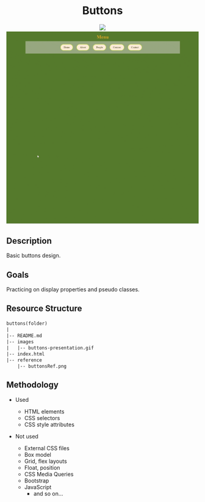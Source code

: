 <div align=center>
	<h1>Buttons</h1>
</div>

<div align="center">
	<a href="https://ehkarabas.github.io/html-css-exercises/buttons/">
		<img src="https://img.shields.io/badge/live-%23.svg?&style=for-the-badge&logo=www&logoColor=white%22&color=black">
	</a>
	<br>
	<img src="./images/buttons-presentation.gif"/>
</div>

## Description

Basic buttons design. 

## Goals

Practicing on display properties and pseudo classes.


## Resource Structure 

```
buttons(folder)
|
|-- README.md
|-- images
|   |-- buttons-presentation.gif
|-- index.html
|-- reference
    |-- buttonsRef.png
```


## Methodology

* Used

	* HTML elements
	* CSS selectors
	* CSS style attributes

* Not used

	* External CSS files
	* Box model
	* Grid, flex layouts
	* Float, position
	* CSS Media Queries
	* Bootstrap
	* JavaScript
		* and so on...


